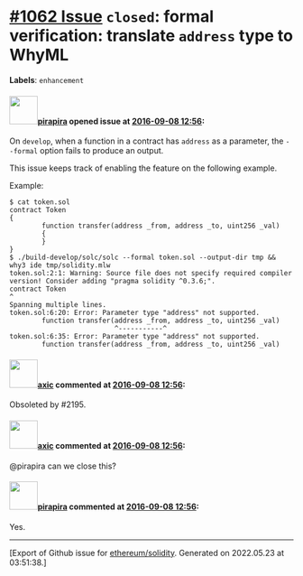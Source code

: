 # [\#1062 Issue](https://github.com/ethereum/solidity/issues/1062) `closed`: formal verification: translate `address` type to WhyML
**Labels**: `enhancement`


#### <img src="https://avatars.githubusercontent.com/u/44281?u=19789513178700ad73a6cf535a40fbbfdc1ad615&v=4" width="50">[pirapira](https://github.com/pirapira) opened issue at [2016-09-08 12:56](https://github.com/ethereum/solidity/issues/1062):

On `develop`, when a function in a contract has `address` as a parameter, the `--formal` option fails to produce an output.

This issue keeps track of enabling the feature on the following example.

Example:

```
$ cat token.sol
contract Token
{
        function transfer(address _from, address _to, uint256 _val)
        {
        }
}
$ ./build-develop/solc/solc --formal token.sol --output-dir tmp && why3 ide tmp/solidity.mlw
token.sol:2:1: Warning: Source file does not specify required compiler version! Consider adding "pragma solidity ^0.3.6;".
contract Token
^
Spanning multiple lines.
token.sol:6:20: Error: Parameter type "address" not supported.
        function transfer(address _from, address _to, uint256 _val)
                          ^-----------^
token.sol:6:35: Error: Parameter type "address" not supported.
        function transfer(address _from, address _to, uint256 _val)

```


#### <img src="https://avatars.githubusercontent.com/u/20340?v=4" width="50">[axic](https://github.com/axic) commented at [2016-09-08 12:56](https://github.com/ethereum/solidity/issues/1062#issuecomment-304814483):

Obsoleted by #2195.

#### <img src="https://avatars.githubusercontent.com/u/20340?v=4" width="50">[axic](https://github.com/axic) commented at [2016-09-08 12:56](https://github.com/ethereum/solidity/issues/1062#issuecomment-310359186):

@pirapira can we close this?

#### <img src="https://avatars.githubusercontent.com/u/44281?u=19789513178700ad73a6cf535a40fbbfdc1ad615&v=4" width="50">[pirapira](https://github.com/pirapira) commented at [2016-09-08 12:56](https://github.com/ethereum/solidity/issues/1062#issuecomment-310364818):

Yes.


-------------------------------------------------------------------------------



[Export of Github issue for [ethereum/solidity](https://github.com/ethereum/solidity). Generated on 2022.05.23 at 03:51:38.]
